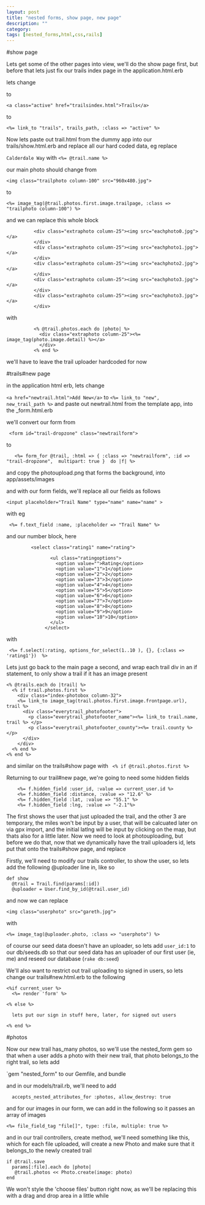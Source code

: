 ```yaml
---
layout: post
title: "nested forms, show page, new page"
description: ""
category: 
tags: [nested_forms,html,css,rails]
---
```


#show page

Lets get some of the other pages into view, we'll do the show page first, but before that lets just fix our trails index page in the application.html.erb

lets change


to

`<a class="active" href="trailsindex.html">Trails</a>`

to 

`<%= link_to "trails", trails_path, :class => "active" %> `

Now lets paste out trail.html from the dummy app into our trails/show.html.erb and replace all our hard coded data, eg replace

`Calderdale Way` with `<%= @trail.name %>`

our main photo should change from

`<img class="trailphoto column-100" src="960x480.jpg">` 

to

`<%= image_tag(@trail.photos.first.image.trailpage, :class => "trailphoto column-100") %>`

and we can replace this whole block

              <div class="extraphoto column-25"><img src="eachphoto0.jpg"></a>
              </div>
              <div class="extraphoto column-25"><img src="eachphoto1.jpg"></a>
              </div>
              <div class="extraphoto column-25"><img src="eachphoto2.jpg"></a>
              </div>
              <div class="extraphoto column-25"><img src="eachphoto3.jpg"></a>
              </div>
              <div class="extraphoto column-25"><img src="eachphoto3.jpg"></a>
              </div>
              
with

              <% @trail.photos.each do |photo| %>
                <div class="extraphoto column-25"><%= image_tag(photo.image.detail) %></a>
                </div>
              <% end %>
              
we'll have to leave the trail uploader hardcoded for now

#trails#new page

in the application html erb, lets change

`<a href="newtrail.html">Add New</a>` to `<%= link_to "new", new_trail_path %>` and paste out newtrail.html from the template app, into the _form.html.erb

we'll convert our form from 

` <form id="trail-dropzone" class="newtrailform">`

to

`   <%= form_for @trail, :html => { :class => "newtrailform", :id => "trail-dropzone",  multipart: true }  do |f| %>`

and copy the photoupload.png that forms the background, into app/assets/images

and with our form fields, we'll replace all our fields as follows

`<input placeholder="Trail Name" type="name" name="name" >`

with eg

` <%= f.text_field :name, :placeholder => "Trail Name" %>`

and our number block, here

             <select class="rating1" name="rating">
                    
                    <ul class="ratingoptions">
                      <option value="">Rating</option>
                      <option value="1">1</option>
                      <option value="2">2</option>
                      <option value="3">3</option>
                      <option value="4">4</option>
                      <option value="5">5</option>
                      <option value="6">6</option>
                      <option value="7">7</option>
                      <option value="8">8</option>
                      <option value="9">9</option>
                      <option value="10">10</option>
                    </ul>
                  </select>
                  
 with
 
 ` <%= f.select(:rating, options_for_select(1..10 ), {}, {:class => 'rating1'})  %>`
 
 Lets just go back to the main page a second, and wrap each trail div in an if statement, to only show a trail if it has an image present
 
    <% @trails.each do |trail| %>
      <% if trail.photos.first %>
        <div class="index-photobox column-32">
        <%= link_to image_tag(trail.photos.first.image.frontpage.url), trail %>
          <div class="everytrail_photofooter">
            <p class="everytrail_photofooter_name"><%= link_to trail.name, trail %> </p>
            <p class="everytrail_photofooter_county"><%= trail.county %></p>
          </div>
        </div>
      <% end %>
    <% end %>
    
 and similar on the trails#show page with ` <% if @trail.photos.first %>`
 
 Returning to our trail#new page, we're going to need some hidden fields
 
        <%= f.hidden_field :user_id, :value => current_user.id %> 
        <%= f.hidden_field :distance, :value => "12.6" %>
        <%= f.hidden_field :lat, :value => "55.1" %>
        <%= f.hidden_field :lng, :value => "-2.1"%>
        
        
The first shows the user that just uploaded the trail, and the other 3 are temporary, the miles won't be input by a user, that will be calcuated later on via gpx import, and the initial latlng will be input by clicking on the map, but thats also for a little later. Now we need to look at photouploading, but before we do that, now that we dynamically have the trail uploaders id, lets put that onto the trails#show page, and replace

Firstly, we'll need to modify our trails controller, to show the user, so lets add the following @uploader line in, like so

    def show
      @trail = Trail.find(params[:id])
      @uploader = User.find_by_id(@trail.user_id)

and now we can replace

`<img class="userphoto" src="gareth.jpg">`

with

`<%= image_tag(@uploader.photo, :class => "userphoto") %>`

of course our seed data doesn't have an uploader, so lets add `user_id:1` to our db/seeds.db so that our seed data has an uploader of our first user (ie, me) and reseed our database (`rake db:seed`)

We'll also want to restrict out trail uploading to signed in users, so lets change our trails#new.html.erb to the following

    <%if current_user %>
      <%= render 'form' %>

    <% else %>

      lets put our sign in stuff here, later, for signed out users

    <% end %>


#photos

Now our new trail has_many photos, so we'll use the nested_form gem so that when a user adds a photo with their new trail, that photo belongs_to the right trail, so lets add

`gem "nested_form" to our Gemfile, and bundle

and in our models/trail.rb, we'll need to add

`  accepts_nested_attributes_for :photos, allow_destroy: true`

and for our images in our form, we can add in the following so it passes an array of images

`<%= file_field_tag "file[]", type: :file, multiple: true %>`

and in our trail controllers, create method, we'll need something like this, which for each file uploaded, will create a new Photo and make sure that it belongs_to the newly created trail

    if @trail.save
      params[:file].each do |photo|
       @trail.photos << Photo.create(image: photo)   
    end


We won't style the 'choose files' button right now, as we'll be replacing this with a drag and drop area in a little while





 
 
 

